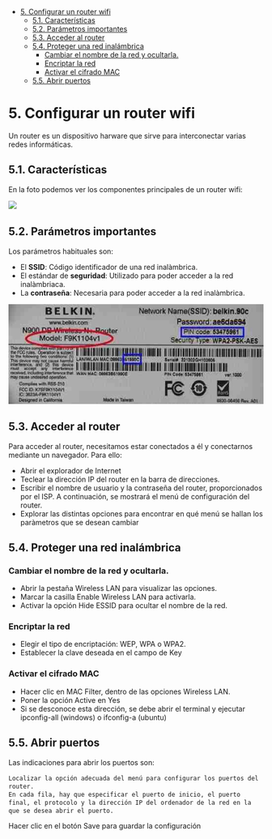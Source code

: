 - [5. Configurar un router wifi](#5-configurar-un-router-wifi)
  - [5.1. Características](#51-caracter%c3%adsticas)
  - [5.2. Parámetros importantes](#52-par%c3%a1metros-importantes)
  - [5.3. Acceder al router](#53-acceder-al-router)
  - [5.4. Proteger una red inalámbrica](#54-proteger-una-red-inal%c3%a1mbrica)
    - [Cambiar el nombre de la red y ocultarla.](#cambiar-el-nombre-de-la-red-y-ocultarla)
    - [Encriptar la red](#encriptar-la-red)
    - [Activar el cifrado MAC](#activar-el-cifrado-mac)
  - [5.5. Abrir puertos](#55-abrir-puertos)

# 5. Configurar un router wifi

Un router es un dispositivo harware que sirve para interconectar varias redes informáticas.

## 5.1. Características

En la foto podemos ver los componentes principales de un router wifi:

![](img/2019-10-22-09-36-09.png)

## 5.2. Parámetros importantes

Los parámetros habituales son:

- El **SSID**: Código identificador de una red inalàmbrica.
- El estándar de **seguridad**: Utilizado para poder acceder a la red inalàmbriaca.
- La **contraseña**: Necesaria para poder acceder a la red inalàmbrica.

![](img/2019-10-23-08-25-11.png)

## 5.3. Acceder al router

Para acceder al router, necesitamos estar conectados a él y conectarnos mediante un navegador. Para ello:

- Abrir el explorador de Internet
- Teclear la dirección IP del router en la barra de direcciones.
- Escribir el nombre de usuario y la contraseña del router, proporcionados por el ISP. A continuación, se mostrará el menú de configuración del router. 
- Explorar las distintas opciones para encontrar en qué menú se hallan los paràmetros que se desean cambiar

## 5.4. Proteger una red inalámbrica

### Cambiar el nombre de la red y ocultarla.

- Abrir la pestaña Wireless LAN para visualizar las opciones.
- Marcar la casilla Enable Wireless LAN para activarla.
- Activar la opción Hide ESSID para ocultar el nombre de la red.

### Encriptar la red

- Elegir el tipo de encriptación: WEP, WPA o WPA2.
- Establecer la clave deseada en el campo de Key

### Activar el cifrado MAC

- Hacer clic en MAC Filter, dentro de las opciones Wireless LAN.
- Poner la opción Active en Yes
- Si se desconoce esta dirección, se debe abrir el terminal y ejecutar ipconfig-all (windows) o ifconfig-a (ubuntu)

## 5.5. Abrir puertos

Las indicaciones para abrir los puertos son:

    Localizar la opción adecuada del menú para configurar los puertos del router.
    En cada fila, hay que especificar el puerto de inicio, el puerto final, el protocolo y la dirección IP del ordenador de la red en la que se desea abrir el puerto.

Hacer clic en el botón Save para guardar la configuración